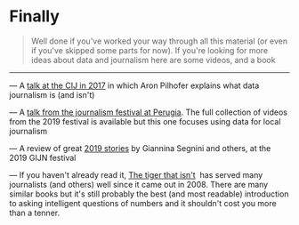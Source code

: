 # Finally

> Well done if you've worked your way through all this material (or even if you've skipped some parts for now). If you're looking for more ideas about data and journalism here are some videos, and a book
---

— A [talk at the CIJ in 2017](https://www.youtube.com/watch?v=DYzDnufwHNE) in which Aron Pilhofer explains what data journalism is (and isn't)

— A [talk from the journalism festival at Perugia](https://www.youtube.com/watch?v=HN2QXParCXo). The full collection of videos from the 2019 festival is available but this one focuses using data for local journalism

— A review of great [2019 stories](https://www.youtube.com/watch?v=KbUIeMg5oVI) by Giannina Segnini and others, at the 2019 GIJN festival

— If you haven't already read it, [The tiger that isn't](https://profilebooks.com/work/the-tiger-that-isnt/)  has served many journalists (and others) well since it came out in 2008. There are many similar books but it's still probably the best (and most readable) introduction to asking intelligent questions of numbers and it shouldn't cost you more than a tenner.
